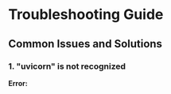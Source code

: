 # Troubleshooting Guide

## Common Issues and Solutions

### 1. "uvicorn" is not recognized

**Error:**
```
